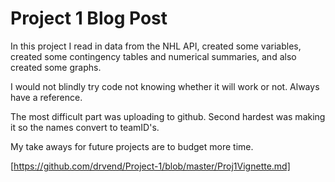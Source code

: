 # Project 1 Blog Post 

In this project I read in data from the NHL API, created some variables, created some contingency tables and numerical summaries, and also created some graphs. 

I would not blindly try code not knowing whether it will work or not. Always have a reference. 

The most difficult part was uploading to github. Second hardest was making it so the names convert to teamID's. 

My take aways for future projects are to budget more time. 


[https://github.com/drvend/Project-1/blob/master/Proj1Vignette.md]

